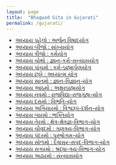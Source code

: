 ```yaml
---
layout: page
title:  "Bhagwad Gita in Gujarati"
permalink: /gujarati/
---
```


<ul class="post-list">
		<li><a class="post-meta" href="gujarati/1/">અધ્યાય પહેલો : અર્જુન વિષાદયોગ </a></li>
		<li><a class="post-meta" href="gujarati/2/">અધ્યાય બીજો : સાંખ્યયોગ </a></li>
		<li><a class="post-meta" href="gujarati/3/">અધ્યાય ત્રીજો : કર્મયોગ </a></li>
		<li><a class="post-meta" href="gujarati/4/">અધ્યાય ચોથો : જ્ઞાન-કર્મ-સન્યાસયોગ </a></li>
		<li><a class="post-meta" href="gujarati/5/">અધ્યાય પાંચમો : કર્મ-બ્રહ્માર્પણયોગ </a></li>
		<li><a class="post-meta" href="gujarati/6/">અધ્યાય છઠ્ઠો : અધ્યાત્મ યોગ </a></li>
		<li><a class="post-meta" href="gujarati/7/">અધ્યાય સાતમો : જ્ઞાન-વિજ્ઞાન-યોગ </a></li>
		<li><a class="post-meta" href="gujarati/8/">અધ્યાય આઠમો : અક્ષરબ્રહ્મયોગ </a></li>
		<li><a class="post-meta" href="gujarati/9/">અધ્યાય નવમો : રાજવિદ્યા-રાજગુહ્ય-યોગ</a></li>
		<li><a class="post-meta" href="gujarati/10/">અધ્યાય દસમો : વિભૂતિ-યોગ</a></li>
		<li><a class="post-meta" href="gujarati/11/">અધ્યાય અગિયારમો : વિશ્વરૂપ-દર્શન-યોગ</a></li>
		<li><a class="post-meta" href="gujarati/12/">અધ્યાય બારમો : ભક્તિયોગ</a></li>
		<li><a class="post-meta" href="gujarati/13/">અધ્યાય તેરમો : ક્ષેત્ર-ક્ષેત્રજ્ઞ-વિભાગ-યોગ</a></li>
		<li><a class="post-meta" href="gujarati/14/">અધ્યાય ચૌવુદમોં : ગુણત્રય-વિભાગ-યોગ</a></li>
		<li><a class="post-meta" href="gujarati/15/">અધ્યાય પંદરમો : પુરુષોત્તમ-યોગ</a></li>
		<li><a class="post-meta" href="gujarati/16/">અધ્યાય સોળમો : દૈવાસુર-સંપદ્-વિભાગ-યોગ</a></li>
		<li><a class="post-meta" href="gujarati/17/">અધ્યાય સત્તરમો : શ્રદ્ધા-ત્રય-વિભાગ-યોગ</a></li>
		<li><a class="post-meta" href="gujarati/18/">અધ્યાય અઢારમો : સંન્યાસયોગ</a></li>
  </ul>

